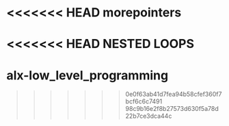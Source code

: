 <<<<<<< HEAD
morepointers
=======
<<<<<<< HEAD
NESTED LOOPS
=======
# alx-low_level_programming
>>>>>>> 0e0f63ab41d7fea94b58cfef360f7bcf6c6c7491
>>>>>>> 98c9b16e2f8b27573d630f5a78d22b7ce3dca44c
